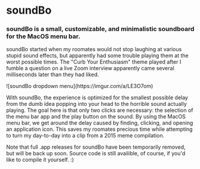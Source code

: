 <h1>soundBo</h1>
<h3>
  soundBo is a small, customizable, and minimalistic soundboard for the MacOS menu bar.
</h3>
<p>
  soundBo started when my roomates would not stop laughing at various stupid sound effects, but apparently had some trouble playing them at the worst possible times. The "Curb Your Enthusiasm" theme played after I fumble a question on a live Zoom interview apparently came several milliseconds later than they had liked.
</p>
  ![soundBo dropdown menu](https://imgur.com/a/LE3O7om)
<p>
  With soundBo, the experience is optimized for the smallest possible delay from the dumb idea popping into your head to the horrible sound actually playing. The goal here is that only two clicks are necessary: the selection of the menu bar app and the play button on the sound. By using the MacOS menu bar, we get around the delay caused by finding, clicking, and opening an application icon. This saves my roomates precious time while attempting to turn my day-to-day into a clip from a 2015 meme compilation.
</p>

<p>
  Note that full .app releases for soundBo have been temporarily removed, but will be back up soon.
  Source code is still availible, of course, if you'd like to compile it yourself. :)
</p>



